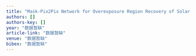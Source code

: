 ```yaml
---
title: "Mask-Pix2Pix Network for Overexposure Region Recovery of Solar Image"
authors: []
authors-key: []
year: "数据暂缺"
article-link: "数据暂缺"
venue: "数据暂缺"
bibex: "数据暂缺"
---
```

